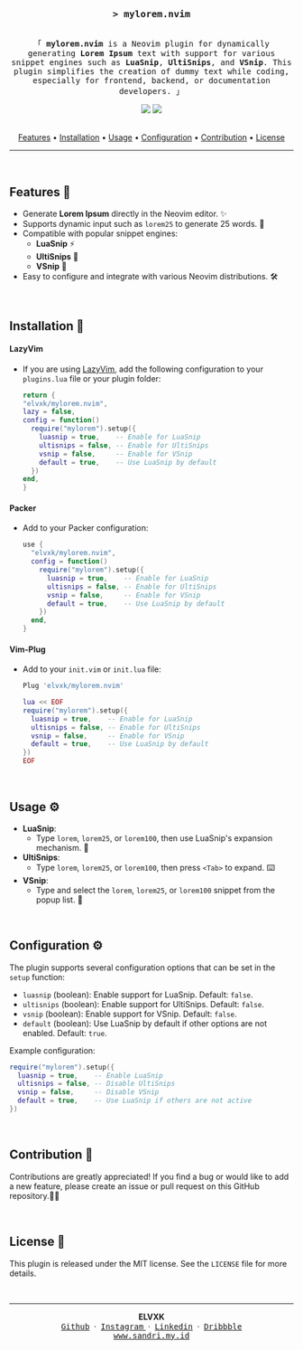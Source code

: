 <!-- markdownlint-disable MD001 MD013 MD041 MD033 MD045 -->
<h3 align="center">
  <samp
    >&gt; <b>mylorem.nvim</b
    >
  </samp>
</h3>

<p align="center">
  <samp
    ><br />「 <b>mylorem.nvim</b> is a Neovim plugin for dynamically generating <b>Lorem Ipsum</b> text with support for various snippet engines such as <b>LuaSnip</b>, <b>UltiSnips</b>, and <b>VSnip</b>. This plugin simplifies the creation of dummy text while coding, especially for frontend, backend, or documentation developers. 」
    <br />
  </samp>
</p>

<div align="center">
    <img src="https://img.shields.io/badge/lua-%232C2D72.svg?style=for-the-badge&logo=lua&logoColor=white"/>
    <img src="https://img.shields.io/badge/NeoVim-%2357A143.svg?&style=for-the-badge&logo=neovim&logoColor=white"/>
</div>
<br/>
<p align="center">
  <a href="#features-🌟">Features</a> •
  <a href="#installation-📝">Installation</a> •
  <a href="#usage-⚙️">Usage</a> •
  <a href="#configuration-⚙️">Configuration</a> •
  <a href="#contribution-🤝">Contribution</a> •
  <a href="#license-📜">License</a>
</p>

---

<br/>

## Features 🌟

- Generate **Lorem Ipsum** directly in the Neovim editor. ✨
- Supports dynamic input such as `lorem25` to generate 25 words. 🔢
- Compatible with popular snippet engines:
  - **LuaSnip** ⚡
  - **UltiSnips** 🔧
  - **VSnip** 🎯
- Easy to configure and integrate with various Neovim distributions. 🛠️

<br/>

## Installation 📝

#### LazyVim

- If you are using [LazyVim](https://github.com/folke/lazy.nvim), add the following configuration to your `plugins.lua` file or your plugin folder:

  ```lua
  return {
  "elvxk/mylorem.nvim",
  lazy = false,
  config = function()
    require("mylorem").setup({
      luasnip = true,    -- Enable for LuaSnip
      ultisnips = false, -- Enable for UltiSnips
      vsnip = false,     -- Enable for VSnip
      default = true,    -- Use LuaSnip by default
    })
  end,
  }
  ```

#### Packer

- Add to your Packer configuration:

  ```lua
  use {
    "elvxk/mylorem.nvim",
    config = function()
      require("mylorem").setup({
        luasnip = true,    -- Enable for LuaSnip
        ultisnips = false, -- Enable for UltiSnips
        vsnip = false,     -- Enable for VSnip
        default = true,    -- Use LuaSnip by default
      })
    end,
  }
  ```

#### Vim-Plug

- Add to your `init.vim` or `init.lua` file:

  ```lua
  Plug 'elvxk/mylorem.nvim'

  lua << EOF
  require("mylorem").setup({
    luasnip = true,    -- Enable for LuaSnip
    ultisnips = false, -- Enable for UltiSnips
    vsnip = false,     -- Enable for VSnip
    default = true,    -- Use LuaSnip by default
  })
  EOF
  ```

<br/>

## Usage ⚙️

- **LuaSnip**:
  - Type `lorem`, `lorem25`, or `lorem100`, then use LuaSnip's expansion mechanism. 🚀
- **UltiSnips**:
  - Type `lorem`, `lorem25`, or `lorem100`, then press `<Tab>` to expand. ⌨️
- **VSnip**:
  - Type and select the `lorem`, `lorem25`, or `lorem100` snippet from the popup list. 🎯

<br/>

## Configuration ⚙️

The plugin supports several configuration options that can be set in the `setup` function:

- `luasnip` (boolean): Enable support for LuaSnip. Default: `false`.
- `ultisnips` (boolean): Enable support for UltiSnips. Default: `false`.
- `vsnip` (boolean): Enable support for VSnip. Default: `false`.
- `default` (boolean): Use LuaSnip by default if other options are not enabled. Default: `true`.

Example configuration:

```lua
require("mylorem").setup({
  luasnip = true,    -- Enable LuaSnip
  ultisnips = false, -- Disable UltiSnips
  vsnip = false,     -- Disable VSnip
  default = true,    -- Use LuaSnip if others are not active
})
```

<br/>

## Contribution 🤝

Contributions are greatly appreciated! If you find a bug or would like to add a new feature, please create an issue or pull request on this GitHub repository.🐛🚀

<br/>

## License 📜

This plugin is released under the MIT license. See the `LICENSE` file for more details.

<br/>

---

<div align='center'>
<b>ELVXK</b>
<br/>
<a href="https://github.com/elvxk" target="_blank"><samp>Github</samp></a>
&nbsp;&middot;&nbsp;
<a href="https://github.com/elvxk" target="_blank"><samp>Instagram</samp> </a>
&nbsp;&middot;&nbsp;
<a href="https://www.linkedin.com/in/elvxk/" target="_blank"><samp>Linkedin</samp></a>
&nbsp;&middot;&nbsp;
<a href="https://dribbble.com/elvxk" target="_blank"><samp>Dribbble</samp></a>
<br/>
<a href="https://sandri.my.id" target="_blank"><samp>www.sandri.my.id</samp></a>
</div>
